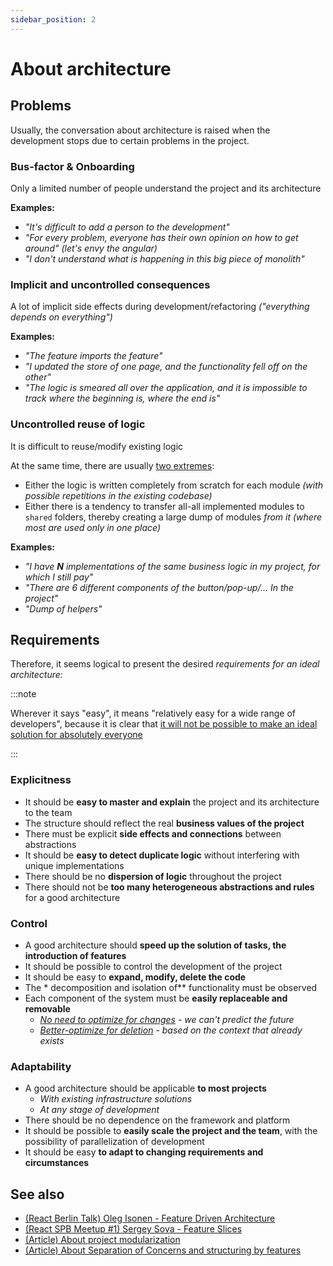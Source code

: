 ```yaml
---
sidebar_position: 2
---
```


# About architecture

## Problems

Usually, the conversation about architecture is raised when the development stops due to certain problems in the project.

### Bus-factor & Onboarding

Only a limited number of people understand the project and its architecture

**Examples:**

- *"It's difficult to add a person to the development"*
- *"For every problem, everyone has their own opinion on how to get around" (let's envy the angular)*
- *"I don't understand what is happening in this big piece of monolith"*

### Implicit and uncontrolled consequences

A lot of implicit side effects during development/refactoring *("everything depends on everything")*

**Examples:**

- *"The feature imports the feature"*
- *"I updated the store of one page, and the functionality fell off on the other"*
- *"The logic is smeared all over the application, and it is impossible to track where the beginning is, where the end is"*

### Uncontrolled reuse of logic

It is difficult to reuse/modify existing logic

At the same time, there are usually [two extremes](https://github.com/feature-sliced/documentation/discussions/14):

- Either the logic is written completely from scratch for each module *(with possible repetitions in the existing codebase)*
- Either there is a tendency to transfer all-all implemented modules to `shared` folders, thereby creating a large dump of modules *from it (where most are used only in one place)*

**Examples:**

- *"I have **N** implementations of the same business logic in my project, for which I still pay"*
- *"There are 6 different components of the button/pop-up/... In the project"*
- *"Dump of helpers"*

## Requirements

Therefore, it seems logical to present the desired *requirements for an ideal architecture:*

:::note

Wherever it says "easy", it means "relatively easy for a wide range of developers", because it is clear that [it will not be possible to make an ideal solution for absolutely everyone](/docs/about/mission#restrictions)

:::

### Explicitness

- It should be **easy to master and explain** the project and its architecture to the team
- The structure should reflect the real **business values of the project**
- There must be explicit **side effects and connections** between abstractions
- It should be **easy to detect duplicate logic** without interfering with unique implementations
- There should be no **dispersion of logic** throughout the project
- There should not be **too many heterogeneous abstractions and rules** for a good architecture

### Control

- A good architecture should **speed up the solution of tasks, the introduction of features**
- It should be possible to control the development of the project
- It should be easy to **expand, modify, delete the code**
- The * decomposition and isolation of** functionality must be observed
- Each component of the system must be **easily replaceable and removable**
  - *[No need to optimize for changes][ext-kof-not-modification] - we can't predict the future*
  - *[Better-optimize for deletion][ext-kof-but-removing] - based on the context that already exists*

### Adaptability

- A good architecture should be applicable **to most projects**
  - *With existing infrastructure solutions*
  - *At any stage of development*
- There should be no dependence on the framework and platform
- It should be possible to **easily scale the project and the team**, with the possibility of parallelization of development
- It should be easy **to adapt to changing requirements and circumstances**

## See also

- [(React Berlin Talk) Oleg Isonen - Feature Driven Architecture][ext-kof]
- [(React SPB Meetup #1) Sergey Sova - Feature Slices][ext-slices-spb]
- [(Article) About project modularization][ext-medium]
- [(Article) About Separation of Concerns and structuring by features][ext-ryanlanciaux]

[ext-kof-not-modification]: https://youtu.be/BWAeYuWFHhs?t=1631
[ext-kof-but-removing]: https://youtu.be/BWAeYuWFHhs?t=1666

[ext-slices-spb]: https://t.me/feature_slices
[ext-kof]: https://youtu.be/BWAeYuWFHhs
[ext-medium]: https://alexmngn.medium.com/why-react-developers-should-modularize-their-applications-d26d381854c1
[ext-ryanlanciaux]: https://ryanlanciaux.com/blog/2017/08/20/a-feature-based-approach-to-react-development/
